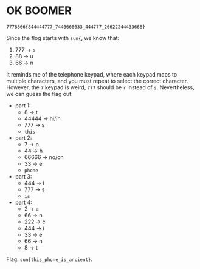 # OK BOOMER

```
7778866{844444777_7446666633_444777_26622244433668}
```

Since the flog starts with `sun{`, we know that:

1. 777 -> s
2. 88 -> u
3. 66 -> n

It reminds me of the telephone keypad, where each keypad maps to multiple characters, and you must repeat to select the correct character. However, the `7` keypad is weird, `777` should be `r` instead of `s`. Nevertheless, we can guess the flag out:

- part 1:
    - 8 -> t
    - 44444 -> hi/ih
    - 777 -> s
    - `this`
- part 2:
    - 7 -> p
    - 44 -> h
    - 66666 -> no/on
    - 33 -> e
    - `phone`
- part 3:
    - 444 -> i
    - 777 -> s
    - `is`
- part 4:
    - 2 -> a
    - 66 -> n
    - 222 -> c
    - 444 -> i
    - 33 -> e
    - 66 -> n
    - 8 -> t

Flag: `sun{this_phone_is_ancient}`.
